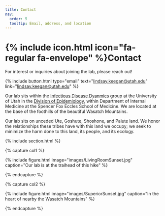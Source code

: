 ```yaml
---
title: Contact
nav:
  order: 5
  tooltip: Email, address, and location
---
```


# {% include icon.html icon="fa-regular fa-envelope" %}Contact

For interest or inquiries about joining the lab, please reach out! 

{%
  include button.html
  type="email"
  text="lindsay.keegan@utah.edu"
  link="lindsay.keegan@utah.edu"
%}

Our lab sits within the [Infectious Disease Dyanmics](https://www.utahinfectiousdiseasedynamics.org/) group at the University of Utah in the [Division of Epidemiology](https://medicine.utah.edu/internal-medicine/epidemiology), within Department of Internal Medicine at the Spencer Fox Eccles School of Medicine. We are located at the base of the foothills of the beautiful Wasatch Mountains.

Our lab sits on unceded Ute, Goshute, Shoshone, and Paiute land. We honor the relationships these tribes have with this land we occupy; we seek to minimize the harm done to this land, its people, and its ecology.


{% include section.html %}

{% capture col1 %}

{%
  include figure.html
  image="images/LivingRoomSunset.jpg"
  caption="Our lab is at the traihead of this hike"
%}


{% endcapture %}

{% capture col2 %}

{%
  include figure.html
  image="images/SuperiorSunset.jpg"
  caption="In the heart of nearby the Wasatch Mountains"
%}

{% endcapture %}

